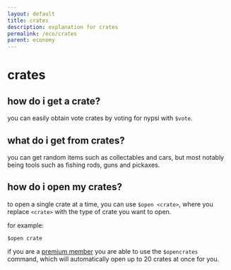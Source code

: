 ```yaml
---
layout: default
title: crates
description: explanation for crates
permalink: /eco/crates
parent: economy
---
```


# crates

## how do i get a crate?

you can easily obtain vote crates by voting for nypsi with `$vote`.

## what do i get from crates?

you can get random items such as collectables and cars, but most notably being tools such as fishing rods, guns and pickaxes.

## how do i open my crates?

to open a single crate at a time, you can use `$open <crate>`, where you replace `<crate>` with the type of crate you want to open.

for example:

```
$open crate
```

if you are a [premium member](https://docs.nypsi.xyz/premium) you are able to use the `$opencrates` command, which will automatically open up to 20 crates at once for you.